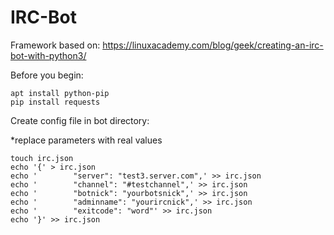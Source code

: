 # IRC-Bot

Framework based on: https://linuxacademy.com/blog/geek/creating-an-irc-bot-with-python3/

Before you begin:
```	
apt install python-pip
pip install requests
```

Create config file in bot directory:

*replace parameters with real values

```
touch irc.json
echo '{' > irc.json
echo '        "server": "test3.server.com",' >> irc.json
echo '        "channel": "#testchannel",' >> irc.json
echo '        "botnick": "yourbotsnick",' >> irc.json
echo '        "adminname": "yourircnick",' >> irc.json
echo '        "exitcode": "word"' >> irc.json
echo '}' >> irc.json
```

